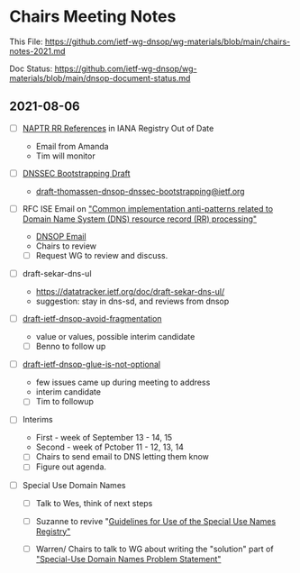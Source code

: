 # Chairs Meeting Notes

This File: https://github.com/ietf-wg-dnsop/wg-materials/blob/main/chairs-notes-2021.md

Doc Status: https://github.com/ietf-wg-dnsop/wg-materials/blob/main/dnsop-document-status.md

## 2021-08-06

* [ ] [NAPTR RR References](https://www.iana.org/assignments/dns-parameters) in IANA Registry Out of Date
    - Email from Amanda
    - Tim will monitor

* [ ] [DNSSEC Bootstrapping Draft](https://datatracker.ietf.org/doc/draft-thomassen-dnsop-dnssec-bootstrapping/)
    - draft-thomassen-dnsop-dnssec-bootstrapping@ietf.org

* [ ] RFC ISE Email on ["Common implementation anti-patterns related to Domain Name System (DNS) resource record (RR) processing"](https://datatracker.ietf.org/doc/draft-dashevskyi-dnsrr-antipatterns/)
    - [DNSOP Email](https://mailarchive.ietf.org/arch/msg/dnsop/y_wtoNwl2jRcoqOBgTOu3KJ9SE4/)
    - Chairs to review
    - [ ] Request WG to review and discuss.
    
* [ ] draft-sekar-dns-ul
    - https://datatracker.ietf.org/doc/draft-sekar-dns-ul/
    - suggestion: stay in dns-sd, and reviews from dnsop

* [ ] [draft-ietf-dnsop-avoid-fragmentation](https://datatracker.ietf.org/doc/draft-ietf-dnsop-avoid-fragmentation/)
    - value or values, possible interim candidate
    - [ ] Benno to follow up

* [ ] [draft-ietf-dnsop-glue-is-not-optional](https://datatracker.ietf.org/doc/draft-ietf-dnsop-glue-is-not-optional/)
    - few issues came up during meeting to address
    - interim candidate
    - [ ] Tim to followup

* [ ] Interims
    - First - week of September 13 - 14, 15
    - Second - week of Pctober 11 - 12, 13, 14
    - [ ] Chairs to send email to DNS letting them know
    - [ ] Figure out agenda.

* [ ] Special Use Domain Names
    - [ ] Talk to Wes, think of next steps
    - [ ] Suzanne to revive "[Guidelines for Use of the Special Use Names Registry"](https://datatracker.ietf.org/doc/draft-stw-6761ext/)
    - [ ] Warren/ Chairs to talk to WG about writing the "solution" part of ["Special-Use Domain Names Problem Statement"](https://datatracker.ietf.org/doc/html/rfc8244)




